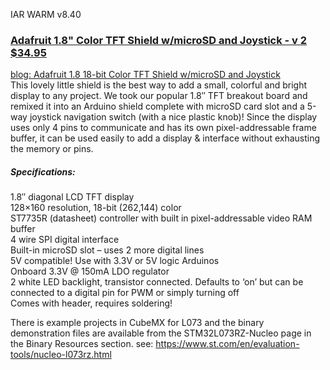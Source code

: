 
IAR WARM v8.40


### [Adafruit 1.8" Color TFT Shield w/microSD and Joystick - v 2 $34.95](https://www.adafruit.com/product/802)
[blog:  Adafruit 1.8 18-bit Color TFT Shield w/microSD and Joystick](https://blog.adafruit.com/2012/04/26/new-product-adafruit-1-8-18-bit-color-tft-shield-wmicrosd-and-joystick/)  
This lovely little shield is the best way to add a small, colorful and bright display to any project. We took our popular 1.8″ TFT breakout board and remixed it into an Arduino shield complete with microSD card slot and a 5-way joystick navigation switch (with a nice plastic knob)! Since the display uses only 4 pins to communicate and has its own pixel-addressable frame buffer, it can be used easily to add a display & interface without exhausting the memory or pins.
##### Specifications:
1.8″ diagonal LCD TFT display  
128×160 resolution, 18-bit (262,144) color  
ST7735R (datasheet) controller with built in pixel-addressable video RAM buffer  
4 wire SPI digital interface  
Built-in microSD slot – uses 2 more digital lines  
5V compatible! Use with 3.3V or 5V logic Arduinos  
Onboard 3.3V @ 150mA LDO regulator  
2 white LED backlight, transistor connected. Defaults to ‘on’ but can be connected to a digital pin for PWM or simply turning off  
Comes with header, requires soldering!  

There is example projects in CubeMX for L073 and the binary demonstration files are available from the STM32L073RZ-Nucleo page in the Binary Resources section. see: https://www.st.com/en/evaluation-tools/nucleo-l073rz.html
